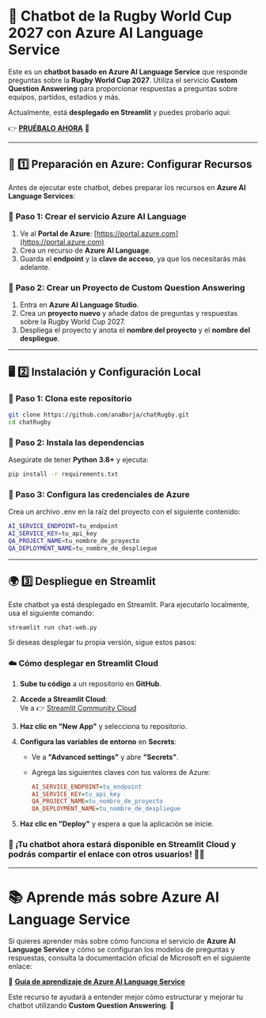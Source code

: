 # 🏉 Chatbot de la Rugby World Cup 2027 con Azure AI Language Service

Este es un **chatbot basado en Azure AI Language Service** que responde preguntas sobre la **Rugby World Cup 2027**. Utiliza el servicio **Custom Question Answering** para proporcionar respuestas a preguntas sobre equipos, partidos, estadios y más.  


Actualmente, está **desplegado en Streamlit** y puedes probarlo aquí:  

👉 **[PRUÉBALO AHORA](https://rubgychat.streamlit.app/)** 🚀  


---

## 🚀 1️⃣ Preparación en Azure: Configurar Recursos

Antes de ejecutar este chatbot, debes preparar los recursos en **Azure AI Language Services**:

### 🔹 **Paso 1: Crear el servicio Azure AI Language**
1. Ve al **Portal de Azure**: [https://portal.azure.com](https://portal.azure.com)
2. Crea un recurso de **Azure AI Language**.
3. Guarda el **endpoint** y la **clave de acceso**, ya que los necesitarás más adelante.

### 🔹 **Paso 2: Crear un Proyecto de Custom Question Answering**
1. Entra en **Azure AI Language Studio**.
2. Crea un **proyecto nuevo** y añade datos de preguntas y respuestas sobre la Rugby World Cup 2027.
3. Despliega el proyecto y anota el **nombre del proyecto** y el **nombre del despliegue**.

---

## 🖥 2️⃣ Instalación y Configuración Local

### 🔹 **Paso 1: Clona este repositorio**
```bash
git clone https://github.com/anaBorja/chatRugby.git
cd chatRugby
```
### 🔹 Paso 2: Instala las dependencias
Asegúrate de tener **Python 3.8+** y ejecuta:

```bash
pip install -r requirements.txt
```
### 🔹 Paso 3:  Configura las credenciales de Azure
Crea un archivo .env en la raíz del proyecto con el siguiente contenido:
```bash
AI_SERVICE_ENDPOINT=tu_endpoint
AI_SERVICE_KEY=tu_api_key
QA_PROJECT_NAME=tu_nombre_de_proyecto
QA_DEPLOYMENT_NAME=tu_nombre_de_despliegue

```
---
## 🌍 3️⃣ Despliegue en Streamlit
Este chatbot ya está desplegado en Streamlit. Para ejecutarlo localmente, usa el siguiente comando:
```bash
streamlit run chat-web.py

```
Si deseas desplegar tu propia versión, sigue estos pasos:

### ☁️ **Cómo desplegar en Streamlit Cloud**
1. **Sube tu código** a un repositorio en **GitHub**.
2. **Accede a Streamlit Cloud**:  
   Ve a 👉 [Streamlit Community Cloud](https://share.streamlit.io/)
3. **Haz clic en "New App"** y selecciona tu repositorio.
4. **Configura las variables de entorno** en **Secrets**:
   - Ve a **"Advanced settings"** y abre **"Secrets"**.
   - Agrega las siguientes claves con tus valores de Azure:

     ```ini
     AI_SERVICE_ENDPOINT=tu_endpoint
     AI_SERVICE_KEY=tu_api_key
     QA_PROJECT_NAME=tu_nombre_de_proyecto
     QA_DEPLOYMENT_NAME=tu_nombre_de_despliegue
     ```

5. **Haz clic en "Deploy"** y espera a que la aplicación se inicie.

### 🎉 ¡Tu chatbot ahora estará disponible en Streamlit Cloud y podrás compartir el enlace con otros usuarios! 🏉🔥
---
# 📚 Aprende más sobre Azure AI Language Service

Si quieres aprender más sobre cómo funciona el servicio de **Azure AI Language Service** y cómo se configuran los modelos de preguntas y respuestas, consulta la documentación oficial de Microsoft en el siguiente enlace:  

🔗 **[Guía de aprendizaje de Azure AI Language Service](https://microsoftlearning.github.io/mslearn-ai-language/Instructions/Exercises/02-qna.html)**  

Este recurso te ayudará a entender mejor cómo estructurar y mejorar tu chatbot utilizando **Custom Question Answering**. 🚀

